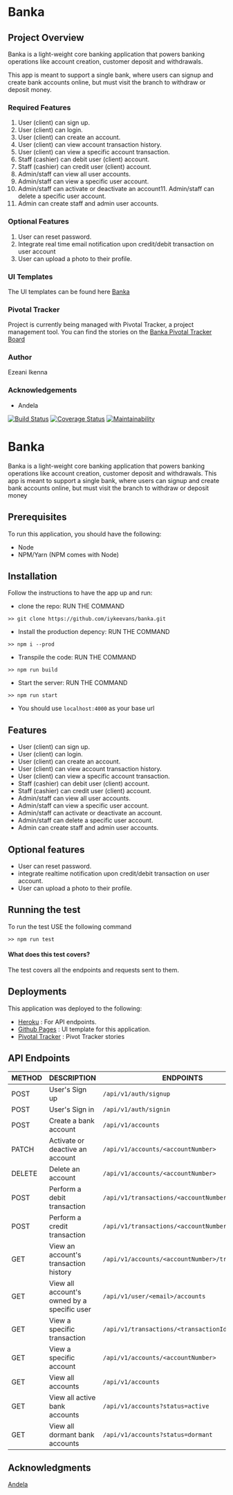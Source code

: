 

# Banka


## Project Overview
Banka is a light-weight core banking application that powers banking operations like account
creation, customer deposit and withdrawals.

This app is meant to support a single bank, where users can signup and create bank accounts 
online, but must visit the branch to withdraw or deposit money.


### Required Features
1. User (client) can sign up.
2. User (client) can login.
3. User (client) can create an account.
4. User (client) can view account transaction history.
5. User (client) can view a specific account transaction.
6. Staff (cashier) can debit user (client) account.
7. Staff (cashier) can credit user (client) account.
8. Admin/staff can view all user accounts.
9. Admin/staff can view a specific user account.
10. Admin/staff can activate or deactivate an account11. Admin/staff can delete a specific user account.
12. Admin can create staff and admin user accounts.

### Optional Features
1. User can reset password.
2. Integrate real time email notification upon credit/debit transaction on user account
3. User can upload a photo to their profile.


### UI Templates
The UI templates can be found here [Banka](https://iykeevans.github.io/banka/UI)


### Pivotal Tracker

Project is currently being managed with Pivotal Tracker, a project management tool. You can find the stories on the [Banka Pivotal Tracker Board](https://www.pivotaltracker.com/n/projects/2320198)


### Author
Ezeani Ikenna

### Acknowledgements
* Andela



[![Build Status](https://travis-ci.org/iykeevans/banka.svg?branch=develop)](https://travis-ci.org/iykeevans/banka) [![Coverage Status](https://coveralls.io/repos/github/iykeevans/banka/badge.svg?branch=develop)](https://coveralls.io/github/iykeevans/banka?branch=develop) [![Maintainability](https://api.codeclimate.com/v1/badges/04c3906572ce69feed57/maintainability)](https://codeclimate.com/github/iykeevans/banka/maintainability)
# Banka
Banka is a light-weight core banking application that powers banking operations like account
creation, customer deposit and withdrawals. This app is meant to support a single bank, where
users can signup and create bank accounts online, but must visit the branch to withdraw or
deposit money
## Prerequisites
To run this application, you should have the following:
- Node
- NPM/Yarn (NPM comes with Node)
## Installation
Follow the instructions to have the app up and run:
- clone the repo: RUN THE COMMAND
```shell
>> git clone https://github.com/iykeevans/banka.git
```
- Install the production depency: RUN THE COMMAND
```shell
>> npm i --prod
```
- Transpile the code: RUN THE COMMAND
```shell
>> npm run build
```
- Start the server: RUN THE COMMAND
```shell
>> npm run start
```
- You should use ```localhost:4000``` as your base url

## Features

* User (client) can sign up.
* User (client) can login.
* User (client) can create an account.
* User (client) can view account transaction history.
* User (client) can view a specific account transaction.
* Staff (cashier) can debit user (client) account.
* Staff (cashier) can credit user (client) account.
* Admin/staff can view all user accounts.
* Admin/staff can view a specific user account.
* Admin/staff can activate or deactivate an account.
* Admin/staff can delete a specific user account.
* Admin can create staff and admin user accounts.

## Optional features

* User can reset password.
* integrate realtime notification upon credit/debit transaction on user account.
* User can upload a photo to their profile.


## Running the test
To run the test USE the following command
```shell
>> npm run test
```
#### What does this test covers?
The test covers all the endpoints and requests sent to them.

## Deployments
This application was deployed to the following:
- [Heroku](https://andela-bank.herokuapp.com) : For API endpoints.
- [Github Pages](https://iykeevans.github.io/banka/UI) : UI template for this application.
- [Pivotal Tracker](https://www.pivotaltracker.com/n/projects/2320198) : Pivot Tracker stories

## API Endpoints
| METHOD   | DESCRIPTION                                  | ENDPOINTS                 
| ---------|----------------------------------------------| ------------------------------------------------| 
| POST     | User's Sign up                               | `/api/v1/auth/signup`                           |
| POST     | User's Sign in                               | `/api/v1/auth/signin`                           |  
| POST     | Create a bank account                        | `/api/v1/accounts`                              |   
| PATCH    | Activate or deactive an account              | `/api/v1/accounts/<accountNumber>`              | 
| DELETE   | Delete an account                            | `/api/v1/accounts/<accountNumber>`              |
| POST     | Perform a debit transaction                  | `/api/v1/transactions/<accountNumber>/debit`    |
| POST     | Perform a credit transaction                 | `/api/v1/transactions/<accountNumber>/credit`   |
| GET      | View an account's transaction history        | `/api/v1/accounts/<accountNumber>/transactions` |
| GET      | View all account's owned by a specific user  | `/api/v1/user/<email>/accounts`                 |
| GET      | View a specific transaction                  | `/api/v1/transactions/<transactionId>`          |
| GET      | View a specific account                      | `/api/v1/accounts/<accountNumber>`              |
| GET      | View all accounts                            | `/api/v1/accounts`                              |
| GET      | View all active bank accounts                | `/api/v1/accounts?status=active`                |
| GET      | View all dormant bank accounts               | `/api/v1/accounts?status=dormant`               |

## Acknowledgments
[Andela](https://www.andela.com)